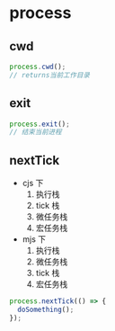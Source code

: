 # process

## cwd

```js
process.cwd();
// returns当前工作目录
```

## exit

```js
process.exit();
// 结束当前进程
```

## nextTick

- cjs 下
  1. 执行栈
  2. tick 栈
  3. 微任务栈
  4. 宏任务栈
- mjs 下
  1. 执行栈
  2. 微任务栈
  3. tick 栈
  4. 宏任务栈

```js
process.nextTick(() => {
  doSomething();
});
```
